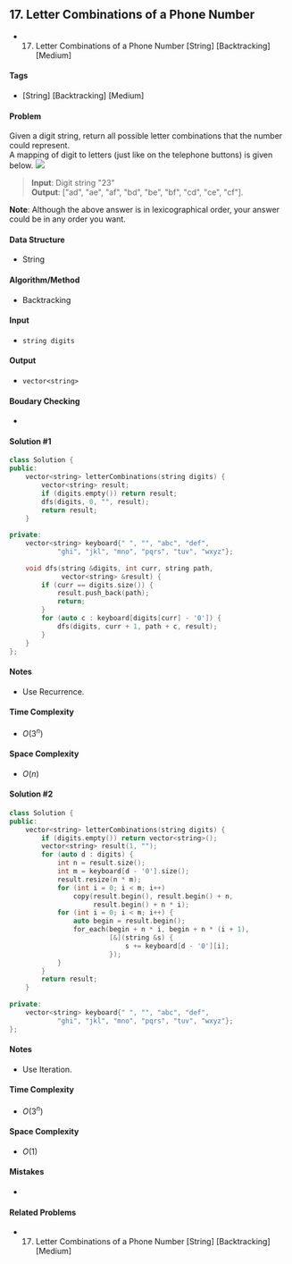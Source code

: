## 17. Letter Combinations of a Phone Number
- 17. Letter Combinations of a Phone Number [String] [Backtracking] [Medium]

#### Tags
- [String] [Backtracking] [Medium]

#### Problem
Given a digit string, return all possible letter combinations that the number could represent.  
A mapping of digit to letters (just like on the telephone buttons) is given below.
![](http://upload.wikimedia.org/wikipedia/commons/thumb/7/73/Telephone-keypad2.svg/200px-Telephone-keypad2.svg.png)
> **Input**: Digit string "23"  
> **Output**: ["ad", "ae", "af", "bd", "be", "bf", "cd", "ce", "cf"].

**Note**:
Although the above answer is in lexicographical order, your answer could be in any order you want.

#### Data Structure
- String

#### Algorithm/Method
- Backtracking

#### Input
- `string digits`

#### Output
- `vector<string>`

#### Boudary Checking
- 

#### Solution #1
``` C++
class Solution {
public:
    vector<string> letterCombinations(string digits) {
        vector<string> result;
        if (digits.empty()) return result;
        dfs(digits, 0, "", result);
        return result;
    }
    
private:
    vector<string> keyboard{" ", "", "abc", "def",
            "ghi", "jkl", "mno", "pqrs", "tuv", "wxyz"};
    
    void dfs(string &digits, int curr, string path,
             vector<string> &result) {
        if (curr == digits.size()) {
            result.push_back(path);
            return;
        }
        for (auto c : keyboard[digits[curr] - '0']) {
            dfs(digits, curr + 1, path + c, result);
        }
    }
};
```

#### Notes
- Use Recurrence.

#### Time Complexity
- $O(3^n)$

#### Space Complexity
- $O(n)$

#### Solution #2
``` C++
class Solution {
public:
    vector<string> letterCombinations(string digits) {
        if (digits.empty()) return vector<string>();
        vector<string> result(1, "");
        for (auto d : digits) {
            int n = result.size();
            int m = keyboard[d - '0'].size();
            result.resize(n * m);
            for (int i = 0; i < m; i++)
                copy(result.begin(), result.begin() + n,
                     result.begin() + n * i);
            for (int i = 0; i < m; i++) {
                auto begin = result.begin();
                for_each(begin + n * i, begin + n * (i + 1),
                         [&](string &s) {
                             s += keyboard[d - '0'][i];
                         });
            }
        }
        return result;
    }
    
private:
    vector<string> keyboard{" ", "", "abc", "def",
            "ghi", "jkl", "mno", "pqrs", "tuv", "wxyz"};
};
```

#### Notes
- Use Iteration.

#### Time Complexity
- $O(3^n)$

#### Space Complexity
- $O(1)$

#### Mistakes
- 

#### Related Problems
- 17. Letter Combinations of a Phone Number [String] [Backtracking] [Medium]
